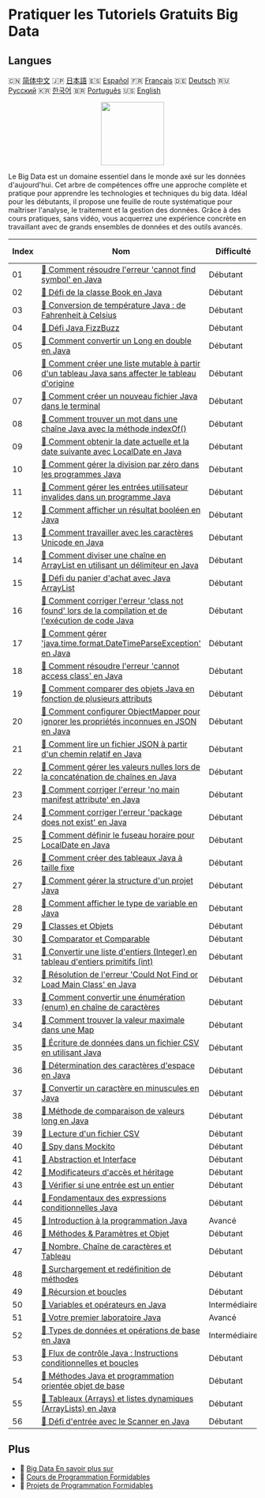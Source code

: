 # Pratiquer les Tutoriels Gratuits Big Data

## Langues

🇨🇳 [简体中文](README_zh.md) 🇯🇵 [日本語](README_ja.md) 🇪🇸 [Español](README_es.md) 🇫🇷 [Français](README_fr.md) 🇩🇪 [Deutsch](README_de.md) 🇷🇺 [Русский](README_ru.md) 🇰🇷 [한국어](README_ko.md) 🇧🇷 [Português](README_pt.md) 🇺🇸 [English](README.md) 

<div align="center">
<img width="128px" src="https://file.labex.io/path/4y59cs2oEeJr.png">
</div>

Le Big Data est un domaine essentiel dans le monde axé sur les données d'aujourd'hui. Cet arbre de compétences offre une approche complète et pratique pour apprendre les technologies et techniques du big data. Idéal pour les débutants, il propose une feuille de route systématique pour maîtriser l'analyse, le traitement et la gestion des données. Grâce à des cours pratiques, sans vidéo, vous acquerrez une expérience concrète en travaillant avec de grands ensembles de données et des outils avancés.

|   Index | Nom                                                                                                                                                                                                                               | Difficulté    | Lien du Tutoriel                                                                                                                         |
|---------|-----------------------------------------------------------------------------------------------------------------------------------------------------------------------------------------------------------------------------------|---------------|------------------------------------------------------------------------------------------------------------------------------------------|
|      01 | [📖 Comment résoudre l'erreur 'cannot find symbol' en Java](https://labex.io/fr/tutorials/java-how-to-resolve-cannot-find-symbol-error-in-java-415709)                                                                            | Débutant      | [🔗 View](https://labex.io/fr/tutorials/java-how-to-resolve-cannot-find-symbol-error-in-java-415709)                                     |
|      02 | [📖 Défi de la classe Book en Java](https://labex.io/fr/tutorials/java-java-book-class-challenge-413850)                                                                                                                          | Débutant      | [🔗 View](https://labex.io/fr/tutorials/java-java-book-class-challenge-413850)                                                           |
|      03 | [📖 Conversion de température Java : de Fahrenheit à Celsius](https://labex.io/fr/tutorials/java-java-fahrenheit-to-celsius-conversion-413851)                                                                                    | Débutant      | [🔗 View](https://labex.io/fr/tutorials/java-java-fahrenheit-to-celsius-conversion-413851)                                               |
|      04 | [📖 Défi Java FizzBuzz](https://labex.io/fr/tutorials/java-java-fizzbuzz-challenge-413852)                                                                                                                                        | Débutant      | [🔗 View](https://labex.io/fr/tutorials/java-java-fizzbuzz-challenge-413852)                                                             |
|      05 | [📖 Comment convertir un Long en double en Java](https://labex.io/fr/tutorials/java-how-to-convert-a-long-to-a-double-in-java-413969)                                                                                             | Débutant      | [🔗 View](https://labex.io/fr/tutorials/java-how-to-convert-a-long-to-a-double-in-java-413969)                                           |
|      06 | [📖 Comment créer une liste mutable à partir d'un tableau Java sans affecter le tableau d'origine](https://labex.io/fr/tutorials/java-how-to-create-a-mutable-list-from-a-java-array-without-affecting-the-original-array-413983) | Débutant      | [🔗 View](https://labex.io/fr/tutorials/java-how-to-create-a-mutable-list-from-a-java-array-without-affecting-the-original-array-413983) |
|      07 | [📖 Comment créer un nouveau fichier Java dans le terminal](https://labex.io/fr/tutorials/java-how-to-create-a-new-java-file-in-the-terminal-413984)                                                                              | Débutant      | [🔗 View](https://labex.io/fr/tutorials/java-how-to-create-a-new-java-file-in-the-terminal-413984)                                       |
|      08 | [📖 Comment trouver un mot dans une chaîne Java avec la méthode indexOf()](https://labex.io/fr/tutorials/java-how-to-find-a-word-in-a-java-string-using-the-indexof-method-414025)                                                | Débutant      | [🔗 View](https://labex.io/fr/tutorials/java-how-to-find-a-word-in-a-java-string-using-the-indexof-method-414025)                        |
|      09 | [📖 Comment obtenir la date actuelle et la date suivante avec LocalDate en Java](https://labex.io/fr/tutorials/java-how-to-get-the-current-date-and-next-date-using-localdate-in-java-414036)                                     | Débutant      | [🔗 View](https://labex.io/fr/tutorials/java-how-to-get-the-current-date-and-next-date-using-localdate-in-java-414036)                   |
|      10 | [📖 Comment gérer la division par zéro dans les programmes Java](https://labex.io/fr/tutorials/java-how-to-handle-division-by-zero-in-java-programs-414047)                                                                       | Débutant      | [🔗 View](https://labex.io/fr/tutorials/java-how-to-handle-division-by-zero-in-java-programs-414047)                                     |
|      11 | [📖 Comment gérer les entrées utilisateur invalides dans un programme Java](https://labex.io/fr/tutorials/java-how-to-handle-invalid-user-input-in-a-java-program-414054)                                                         | Débutant      | [🔗 View](https://labex.io/fr/tutorials/java-how-to-handle-invalid-user-input-in-a-java-program-414054)                                  |
|      12 | [📖 Comment afficher un résultat booléen en Java](https://labex.io/fr/tutorials/java-how-to-print-a-java-boolean-result-414108)                                                                                                   | Débutant      | [🔗 View](https://labex.io/fr/tutorials/java-how-to-print-a-java-boolean-result-414108)                                                  |
|      13 | [📖 Comment travailler avec les caractères Unicode en Java](https://labex.io/fr/tutorials/java-how-to-work-with-unicode-characters-in-java-414959)                                                                                | Débutant      | [🔗 View](https://labex.io/fr/tutorials/java-how-to-work-with-unicode-characters-in-java-414959)                                         |
|      14 | [📖 Comment diviser une chaîne en ArrayList en utilisant un délimiteur en Java](https://labex.io/fr/tutorials/java-how-to-split-a-string-into-an-arraylist-using-a-delimiter-in-java-415655)                                      | Débutant      | [🔗 View](https://labex.io/fr/tutorials/java-how-to-split-a-string-into-an-arraylist-using-a-delimiter-in-java-415655)                   |
|      15 | [📖 Défi du panier d'achat avec Java ArrayList](https://labex.io/fr/tutorials/java-java-arraylist-shopping-cart-challenge-413849)                                                                                                 | Débutant      | [🔗 View](https://labex.io/fr/tutorials/java-java-arraylist-shopping-cart-challenge-413849)                                              |
|      16 | [📖 Comment corriger l'erreur 'class not found' lors de la compilation et de l'exécution de code Java](https://labex.io/fr/tutorials/java-how-to-fix-class-not-found-error-when-compiling-and-running-java-code-417317)           | Débutant      | [🔗 View](https://labex.io/fr/tutorials/java-how-to-fix-class-not-found-error-when-compiling-and-running-java-code-417317)               |
|      17 | [📖 Comment gérer 'java.time.format.DateTimeParseException' en Java](https://labex.io/fr/tutorials/java-how-to-handle-java-time-format-datetimeparseexception-417320)                                                             | Débutant      | [🔗 View](https://labex.io/fr/tutorials/java-how-to-handle-java-time-format-datetimeparseexception-417320)                               |
|      18 | [📖 Comment résoudre l'erreur 'cannot access class' en Java](https://labex.io/fr/tutorials/java-how-to-resolve-cannot-access-class-error-417323)                                                                                  | Débutant      | [🔗 View](https://labex.io/fr/tutorials/java-how-to-resolve-cannot-access-class-error-417323)                                            |
|      19 | [📖 Comment comparer des objets Java en fonction de plusieurs attributs](https://labex.io/fr/tutorials/java-how-to-compare-java-objects-based-on-multiple-attributes-417392)                                                      | Débutant      | [🔗 View](https://labex.io/fr/tutorials/java-how-to-compare-java-objects-based-on-multiple-attributes-417392)                            |
|      20 | [📖 Comment configurer ObjectMapper pour ignorer les propriétés inconnues en JSON en Java](https://labex.io/fr/tutorials/java-how-to-configure-objectmapper-to-ignore-unknown-properties-in-json-in-java-417583)                  | Débutant      | [🔗 View](https://labex.io/fr/tutorials/java-how-to-configure-objectmapper-to-ignore-unknown-properties-in-json-in-java-417583)          |
|      21 | [📖 Comment lire un fichier JSON à partir d'un chemin relatif en Java](https://labex.io/fr/tutorials/java-how-to-read-json-file-from-relative-path-in-java-417587)                                                                | Débutant      | [🔗 View](https://labex.io/fr/tutorials/java-how-to-read-json-file-from-relative-path-in-java-417587)                                    |
|      22 | [📖 Comment gérer les valeurs nulles lors de la concaténation de chaînes en Java](https://labex.io/fr/tutorials/java-how-to-handle-null-values-when-joining-java-strings-417590)                                                  | Débutant      | [🔗 View](https://labex.io/fr/tutorials/java-how-to-handle-null-values-when-joining-java-strings-417590)                                 |
|      23 | [📖 Comment corriger l'erreur 'no main manifest attribute' en Java](https://labex.io/fr/tutorials/java-how-to-fix-no-main-manifest-attribute-error-in-java-417707)                                                                | Débutant      | [🔗 View](https://labex.io/fr/tutorials/java-how-to-fix-no-main-manifest-attribute-error-in-java-417707)                                 |
|      24 | [📖 Comment corriger l'erreur 'package does not exist' en Java](https://labex.io/fr/tutorials/java-how-to-fix-package-does-not-exist-error-in-java-417708)                                                                        | Débutant      | [🔗 View](https://labex.io/fr/tutorials/java-how-to-fix-package-does-not-exist-error-in-java-417708)                                     |
|      25 | [📖 Comment définir le fuseau horaire pour LocalDate en Java](https://labex.io/fr/tutorials/java-how-to-set-time-zone-for-localdate-in-java-417752)                                                                               | Débutant      | [🔗 View](https://labex.io/fr/tutorials/java-how-to-set-time-zone-for-localdate-in-java-417752)                                          |
|      26 | [📖 Comment créer des tableaux Java à taille fixe](https://labex.io/fr/tutorials/java-how-to-create-java-arrays-with-fixed-size-418028)                                                                                           | Débutant      | [🔗 View](https://labex.io/fr/tutorials/java-how-to-create-java-arrays-with-fixed-size-418028)                                           |
|      27 | [📖 Comment gérer la structure d'un projet Java](https://labex.io/fr/tutorials/java-how-to-manage-java-project-structure-419476)                                                                                                  | Débutant      | [🔗 View](https://labex.io/fr/tutorials/java-how-to-manage-java-project-structure-419476)                                                |
|      28 | [📖 Comment afficher le type de variable en Java](https://labex.io/fr/tutorials/java-how-to-print-variable-type-in-java-421459)                                                                                                   | Débutant      | [🔗 View](https://labex.io/fr/tutorials/java-how-to-print-variable-type-in-java-421459)                                                  |
|      29 | [📖 Classes et Objets](https://labex.io/fr/tutorials/java-class-and-object-178544)                                                                                                                                                | Débutant      | [🔗 View](https://labex.io/fr/tutorials/java-class-and-object-178544)                                                                    |
|      30 | [📖 Comparator et Comparable](https://labex.io/fr/tutorials/java-comparator-and-comparable-117394)                                                                                                                                | Débutant      | [🔗 View](https://labex.io/fr/tutorials/java-comparator-and-comparable-117394)                                                           |
|      31 | [📖 Convertir une liste d'entiers (Integer) en tableau d'entiers primitifs (int)](https://labex.io/fr/tutorials/java-convert-integer-list-to-int-array-117397)                                                                    | Débutant      | [🔗 View](https://labex.io/fr/tutorials/java-convert-integer-list-to-int-array-117397)                                                   |
|      32 | [📖 Résolution de l'erreur 'Could Not Find or Load Main Class' en Java](https://labex.io/fr/tutorials/java-resolving-could-not-find-or-load-main-class-error-in-java-117401)                                                      | Débutant      | [🔗 View](https://labex.io/fr/tutorials/java-resolving-could-not-find-or-load-main-class-error-in-java-117401)                           |
|      33 | [📖 Comment convertir une énumération (enum) en chaîne de caractères](https://labex.io/fr/tutorials/java-how-to-convert-enum-to-string-117421)                                                                                    | Débutant      | [🔗 View](https://labex.io/fr/tutorials/java-how-to-convert-enum-to-string-117421)                                                       |
|      34 | [📖 Comment trouver la valeur maximale dans une Map](https://labex.io/fr/tutorials/java-how-to-find-maximum-value-map-117436)                                                                                                     | Débutant      | [🔗 View](https://labex.io/fr/tutorials/java-how-to-find-maximum-value-map-117436)                                                       |
|      35 | [📖 Écriture de données dans un fichier CSV en utilisant Java](https://labex.io/fr/tutorials/java-writing-data-into-csv-file-using-java-117458)                                                                                   | Débutant      | [🔗 View](https://labex.io/fr/tutorials/java-writing-data-into-csv-file-using-java-117458)                                               |
|      36 | [📖 Détermination des caractères d'espace en Java](https://labex.io/fr/tutorials/java-determining-space-characters-in-java-117547)                                                                                                | Débutant      | [🔗 View](https://labex.io/fr/tutorials/java-determining-space-characters-in-java-117547)                                                |
|      37 | [📖 Convertir un caractère en minuscules en Java](https://labex.io/fr/tutorials/java-convert-character-to-lowercase-in-java-117580)                                                                                               | Débutant      | [🔗 View](https://labex.io/fr/tutorials/java-convert-character-to-lowercase-in-java-117580)                                              |
|      38 | [📖 Méthode de comparaison de valeurs long en Java](https://labex.io/fr/tutorials/java-java-long-compare-method-117868)                                                                                                           | Débutant      | [🔗 View](https://labex.io/fr/tutorials/java-java-long-compare-method-117868)                                                            |
|      39 | [📖 Lecture d'un fichier CSV](https://labex.io/fr/tutorials/java-reading-a-csv-file-117982)                                                                                                                                       | Débutant      | [🔗 View](https://labex.io/fr/tutorials/java-reading-a-csv-file-117982)                                                                  |
|      40 | [📖 Spy dans Mockito](https://labex.io/fr/tutorials/java-spy-in-mockito-117989)                                                                                                                                                   | Débutant      | [🔗 View](https://labex.io/fr/tutorials/java-spy-in-mockito-117989)                                                                      |
|      41 | [📖 Abstraction et Interface](https://labex.io/fr/tutorials/java-abstraction-and-interface-178542)                                                                                                                                | Débutant      | [🔗 View](https://labex.io/fr/tutorials/java-abstraction-and-interface-178542)                                                           |
|      42 | [📖 Modificateurs d'accès et héritage](https://labex.io/fr/tutorials/java-access-modifiers-and-inheritance-178543)                                                                                                                | Débutant      | [🔗 View](https://labex.io/fr/tutorials/java-access-modifiers-and-inheritance-178543)                                                    |
|      43 | [📖 Vérifier si une entrée est un entier](https://labex.io/fr/tutorials/java-check-if-input-is-integer-117391)                                                                                                                    | Débutant      | [🔗 View](https://labex.io/fr/tutorials/java-check-if-input-is-integer-117391)                                                           |
|      44 | [📖 Fondamentaux des expressions conditionnelles Java](https://labex.io/fr/tutorials/java-java-conditional-expressions-fundamentals-178545)                                                                                       | Débutant      | [🔗 View](https://labex.io/fr/tutorials/java-java-conditional-expressions-fundamentals-178545)                                           |
|      45 | [📖 Introduction à la programmation Java](https://labex.io/fr/tutorials/java-introduction-to-java-programming-178546)                                                                                                             | Avancé        | [🔗 View](https://labex.io/fr/tutorials/java-introduction-to-java-programming-178546)                                                    |
|      46 | [📖 Méthodes & Paramètres et Objet](https://labex.io/fr/tutorials/java-methods-parameters-and-object-178547)                                                                                                                      | Débutant      | [🔗 View](https://labex.io/fr/tutorials/java-methods-parameters-and-object-178547)                                                       |
|      47 | [📖 Nombre, Chaîne de caractères et Tableau](https://labex.io/fr/tutorials/java-number-string-and-array-178548)                                                                                                                   | Débutant      | [🔗 View](https://labex.io/fr/tutorials/java-number-string-and-array-178548)                                                             |
|      48 | [📖 Surchargement et redéfinition de méthodes](https://labex.io/fr/tutorials/java-overloading-and-overriding-178549)                                                                                                              | Débutant      | [🔗 View](https://labex.io/fr/tutorials/java-overloading-and-overriding-178549)                                                          |
|      49 | [📖 Récursion et boucles](https://labex.io/fr/tutorials/java-recursion-and-loops-178552)                                                                                                                                          | Débutant      | [🔗 View](https://labex.io/fr/tutorials/java-recursion-and-loops-178552)                                                                 |
|      50 | [📖 Variables et opérateurs en Java](https://labex.io/fr/tutorials/java-variables-and-operators-in-java-178553)                                                                                                                   | Intermédiaire | [🔗 View](https://labex.io/fr/tutorials/java-variables-and-operators-in-java-178553)                                                     |
|      51 | [📖 Votre premier laboratoire Java](https://labex.io/fr/tutorials/java-your-first-java-lab-411751)                                                                                                                                | Avancé        | [🔗 View](https://labex.io/fr/tutorials/java-your-first-java-lab-411751)                                                                 |
|      52 | [📖 Types de données et opérations de base en Java](https://labex.io/fr/tutorials/java-java-data-types-and-basic-operations-413744)                                                                                               | Intermédiaire | [🔗 View](https://labex.io/fr/tutorials/java-java-data-types-and-basic-operations-413744)                                                |
|      53 | [📖 Flux de contrôle Java : Instructions conditionnelles et boucles](https://labex.io/fr/tutorials/java-java-control-flow-conditionals-and-loops-413751)                                                                          | Débutant      | [🔗 View](https://labex.io/fr/tutorials/java-java-control-flow-conditionals-and-loops-413751)                                            |
|      54 | [📖 Méthodes Java et programmation orientée objet de base](https://labex.io/fr/tutorials/java-java-methods-and-basic-object-oriented-programming-413809)                                                                          | Débutant      | [🔗 View](https://labex.io/fr/tutorials/java-java-methods-and-basic-object-oriented-programming-413809)                                  |
|      55 | [📖 Tableaux (Arrays) et listes dynamiques (ArrayLists) en Java](https://labex.io/fr/tutorials/java-java-arrays-and-arraylists-413820)                                                                                            | Débutant      | [🔗 View](https://labex.io/fr/tutorials/java-java-arrays-and-arraylists-413820)                                                          |
|      56 | [📖 Défi d'entrée avec le Scanner en Java](https://labex.io/fr/tutorials/java-java-scanner-input-challenge-413835)                                                                                                                | Débutant      | [🔗 View](https://labex.io/fr/tutorials/java-java-scanner-input-challenge-413835)                                                        |

## Plus

- 🔗 [Big Data En savoir plus sur](https://labex.io/fr/skilltrees/bigdata)
- 🔗 [Cours de Programmation Formidables](https://github.com/labex-labs/awesome-programming-courses)
- 🔗 [Projets de Programmation Formidables](https://github.com/labex-labs/awesome-programming-projects)

